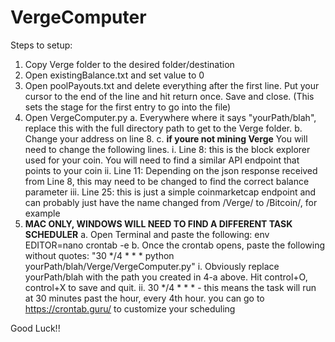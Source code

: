 # VergeComputer

Steps to setup:
1. Copy Verge folder to the desired folder/destination
2. Open existingBalance.txt and set value to 0
3. Open poolPayouts.txt and delete everything after the first line. Put your cursor to the end of the line and hit return once. Save and close. (This sets the stage for the first entry to go into the file)
4. Open VergeComputer.py
a. Everywhere where it says "yourPath/blah", replace this with the full directory path to get to the Verge folder.
b. Change your address on line 8.
c. **if youre not mining Verge** You will need to change the following lines.
i. Line 8: this is the block explorer used for your coin. You will need to find a similar API endpoint that points to your        coin
ii. Line 11: Depending on the json response received from Line 8, this may need to be changed to find the correct balance         parameter
iii. Line 25: this is just a simple coinmarketcap endpoint and can probably just have the name changed from /Verge/ to             /Bitcoin/, for example
5. **MAC ONLY, WINDOWS WILL NEED TO FIND A DIFFERENT TASK SCHEDULER**
a. Open Terminal and paste the following: env EDITOR=nano crontab -e
b. Once the crontab opens, paste the following without quotes: "30 */4 * * * python yourPath/blah/Verge/VergeComputer.py"
i. Obviously replace yourPath/blah with the path you created in 4-a above. Hit control+O, control+X to save and quit. 
ii. 30 */4 * * *  - this means the task will run at 30 minutes past the hour, every 4th hour. you can go to                       https://crontab.guru/ to customize your scheduling
    
Good Luck!! 
